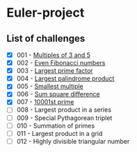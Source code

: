 # Euler-project

## List of challenges

- [x] 001 - [Multiples of 3 and 5](001_Multiples_of_3_and_5/index.js)
- [x] 002 - [Even Fibonacci numbers](002_even_fibonacci_numbers/index.js)
- [x] 003 - [Largest prime factor](003_largest_prime_factor/index.js)
- [x] 004 - [Largest palindrome product](004_largest-palindrome_product\index.js)
- [x] 005 - [Smallest multiple](005_smallest_multiple\index.js)
- [x] 006 - [Sum square difference](006_sum_square_difference\index.js)
- [x] 007 - [10001st prime](007_10001st_prime\index.js)
- [ ] 008 - Largest product in a series
- [ ] 009 - Special Pythagorean triplet
- [ ] 010 - Summation of primes
- [ ] 011 - Largest product in a grid
- [ ] 012 - Highly divisible triangular number
